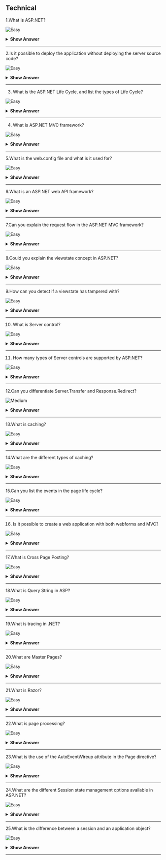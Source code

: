 ## Technical

1.What is ASP.NET?

![Easy](https://raw.githubusercontent.com/revaturelabs/interviewquestions/aef8eff919a3b083089641381ed9a9101ed21fba/ComplexityTags/simple%20(2).svg)

<details markdown="1"> <summary> <b> Show Answer </b> </summary>
<blockquote markdown="1">

ASP.NET is a server-side technology used for developing dynamic websites and web applications on the internet.It also produces data-driven web applications.

</blockquote  markdown="1">

</details markdown="1">

---

2.Is it possible to deploy the application without deploying the server source code?
 
![Easy](https://raw.githubusercontent.com/revaturelabs/interviewquestions/aef8eff919a3b083089641381ed9a9101ed21fba/ComplexityTags/simple%20(2).svg)

<details markdown="1"> <summary> <b> Show Answer </b> </summary>
<blockquote markdown="1">

- It is certainly possible to do that with the help of the process of new precompilation which is also known as ‘precompilation for deployment’.
- We can make use of aspnet_compiler.exe to make sure that the precompilation of the site is done.Besides, the process also builds every page in the web application in a single one with DLL and other placeholder files.

</blockquote  markdown="1">

</details markdown="1">

---

3. What is the ASP.NET Life Cycle, and list the types of Life Cycle?

![Easy](https://raw.githubusercontent.com/revaturelabs/interviewquestions/aef8eff919a3b083089641381ed9a9101ed21fba/ComplexityTags/simple%20(2).svg)

<details markdown="1"> <summary> <b> Show Answer </b> </summary>
<blockquote markdown="1">

- When ASP.NET pages run, it goes through several steps of the life cycle, which perform a series of actions like initialization, running, restoring, and rendering.

- Life Cycle is classified into two categories.

**Application Life Cycle**: The user requests for accessing the application.
**Page Life Cycle**: Page Life Cycle has phases like initialization, restoring, execution, and page rendering.

</blockquote  markdown="1">

</details markdown="1">

---

4. What is ASP.NET MVC framework?

![Easy](https://raw.githubusercontent.com/revaturelabs/interviewquestions/aef8eff919a3b083089641381ed9a9101ed21fba/ComplexityTags/simple%20(2).svg)

<details markdown="1"> <summary> <b> Show Answer </b> </summary>
<blockquote markdown="1">

ASP.NET MVC is a web application framework for the .NET Platform used for building full-stack web applications using the Model-View-Controller pattern.

</blockquote  markdown="1">

</details markdown="1">

---

5.What is the web.config file and what is it used for?

![Easy](https://raw.githubusercontent.com/revaturelabs/interviewquestions/aef8eff919a3b083089641381ed9a9101ed21fba/ComplexityTags/simple%20(2).svg)

<details markdown="1"> <summary> <b> Show Answer </b> </summary>
<blockquote markdown="1">

The web.config file is crucial because it contains the configuration settings for the application.It keeps your entire configuration separate from your code so you can easily change settings without code changes.It also allows you to potentially encrypt the configuration settings for increased security.

</blockquote  markdown="1">

</details markdown="1">

---

6.What is an ASP.NET web API framework?

![Easy](https://raw.githubusercontent.com/revaturelabs/interviewquestions/aef8eff919a3b083089641381ed9a9101ed21fba/ComplexityTags/simple%20(2).svg)

<details markdown="1"> <summary> <b> Show Answer </b> </summary>
<blockquote markdown="1">

ASP.NET Web API is used purely for building backend web APIs which can be used by an array of clients, from the web to desktop to mobile.It forms the server component in the RESTful (Representational State Transfer) architecture.

</blockquote  markdown="1">

</details markdown="1">

---

7.Can you explain the request flow in the ASP.NET MVC framework?

![Easy](https://raw.githubusercontent.com/revaturelabs/interviewquestions/aef8eff919a3b083089641381ed9a9101ed21fba/ComplexityTags/simple%20(2).svg)

<details markdown="1"> <summary> <b> Show Answer </b> </summary>
<blockquote markdown="1">

- Request flow handles the request from the clients and passes it to the server.The request hits the controller coming from the client.
- Controller plays its role and decides which model to use to serve the request further, passing that model to view which then transforms the model and generates an appropriate response that is rendered to the client.

</blockquote  markdown="1">

</details markdown="1">

---

8.Could you explain the viewstate concept in ASP.NET?

![Easy](https://raw.githubusercontent.com/revaturelabs/interviewquestions/aef8eff919a3b083089641381ed9a9101ed21fba/ComplexityTags/simple%20(2).svg)

<details markdown="1"> <summary> <b> Show Answer </b> </summary>
<blockquote markdown="1">

To make sure that the state between the postbacks is well maintained, ASP.NET offers a mechanism which is called view state.There are hidden form fields which are used for storing the objects stored on the client section and are returned to the server as soon as the postback occurs.

</blockquote  markdown="1">

</details markdown="1">

---

9.How can you detect if a viewstate has tampered with?

![Easy](https://raw.githubusercontent.com/revaturelabs/interviewquestions/aef8eff919a3b083089641381ed9a9101ed21fba/ComplexityTags/simple%20(2).svg)

<details markdown="1"> <summary> <b> Show Answer </b> </summary>
<blockquote markdown="1">

By setting the EnableViewStateMac to true in the `@Page` directive.This attribute checks the encoded and encrypted viewstate for tampering.

</blockquote  markdown="1">

</details markdown="1">

---

10. What is Server control?

![Easy](https://raw.githubusercontent.com/revaturelabs/interviewquestions/aef8eff919a3b083089641381ed9a9101ed21fba/ComplexityTags/simple%20(2).svg)

<details markdown="1"> <summary> <b> Show Answer </b> </summary>
<blockquote markdown="1">

ASP.NET has Server Controls features, which provide facilities to manipulate the values of the controls on the Server-Side.This is especially helpful when we want to create validating and dynamic web forms.

</blockquote  markdown="1">

</details markdown="1">

---

11. How many types of Server controls are supported by ASP.NET?

![Easy](https://raw.githubusercontent.com/revaturelabs/interviewquestions/aef8eff919a3b083089641381ed9a9101ed21fba/ComplexityTags/simple%20(2).svg)

<details markdown="1"> <summary> <b> Show Answer </b> </summary>
<blockquote markdown="1">

There are mainly four different types of Server-side controls in ASP.NET :

- HTML server controls
- Web Server controls
- User controls
- Validation controls

</blockquote  markdown="1">

</details markdown="1">

---

12.Can you differentiate Server.Transfer and Response.Redirect?

![Medium](https://raw.githubusercontent.com/revaturelabs/interviewquestions/aef8eff919a3b083089641381ed9a9101ed21fba/ComplexityTags/Medium%20(2).svg)

<details markdown="1"> <summary> <b> Show Answer </b> </summary>
<blockquote markdown="1">

- In `Server.Transfer` page processing transfers from one page to the other page without making a round-trip back to the client’s browser.This provides a faster response with a little less overhead on the server.The client URL history list or current URL Server does not update in case of `Server.Transfer`.

- `Response.Redirect` is used to redirect the user’s browser to another page or site.It performs a trip back to the client where the client’s browser is redirected to the new page.The user’s browser history list is updated to reflect the new address.

</blockquote  markdown="1">

</details markdown="1">

---

13.What is caching?

![Easy](https://raw.githubusercontent.com/revaturelabs/interviewquestions/aef8eff919a3b083089641381ed9a9101ed21fba/ComplexityTags/simple%20(2).svg)

<details markdown="1"> <summary> <b> Show Answer </b> </summary>
<blockquote markdown="1">

Caching is a technique used to increase performance by keeping frequently accessed data or files in memory.The request for a cached file/data will be accessed from the cache instead of the actual location of that file.

</blockquote  markdown="1">

</details markdown="1">

---

14.What are the different types of caching?

![Easy](https://raw.githubusercontent.com/revaturelabs/interviewquestions/aef8eff919a3b083089641381ed9a9101ed21fba/ComplexityTags/simple%20(2).svg)

<details markdown="1"> <summary> <b> Show Answer </b> </summary>
<blockquote markdown="1">

ASP.NET has 3 kinds of caching:

- Output Caching,
- Fragment Caching,
- Data Caching.

</blockquote  markdown="1">

</details markdown="1">

---

15.Can you list the events in the page life cycle?

![Easy](https://raw.githubusercontent.com/revaturelabs/interviewquestions/aef8eff919a3b083089641381ed9a9101ed21fba/ComplexityTags/simple%20(2).svg)

<details markdown="1"> <summary> <b> Show Answer </b> </summary>
<blockquote markdown="1">

- Page_PreInit
- Page_Init
- Page_InitComplete
- Page_PreLoad
- Page_Load
- Page_LoadComplete
- Page_PreRender
- Render

</blockquote  markdown="1">

</details markdown="1">

---

16. Is it possible to create a web application with both webforms and MVC?

![Easy](https://raw.githubusercontent.com/revaturelabs/interviewquestions/aef8eff919a3b083089641381ed9a9101ed21fba/ComplexityTags/simple%20(2).svg)

<details markdown="1"> <summary> <b> Show Answer </b> </summary>
<blockquote markdown="1">

Yes.We have to include the below MVC assembly references in the web forms application to create a hybrid application.

`System.Web.Mvc`

`System.Web.Razor`

`System.ComponentModel.DataAnnotations`

</blockquote  markdown="1">

</details markdown="1">

---

17.What is Cross Page Posting?

![Easy](https://raw.githubusercontent.com/revaturelabs/interviewquestions/aef8eff919a3b083089641381ed9a9101ed21fba/ComplexityTags/simple%20(2).svg)

<details markdown="1"> <summary> <b> Show Answer </b> </summary>
<blockquote markdown="1">

When we click submit button on a web page, the page posts the data to the same page.The technique in which we post the data to different pages is called Cross Page posting.This can be achieved by setting POSTBACKURL property of the button that causes the postback.Findcontrol method of PreviousPage can be used to get the posted values on the page to which the page has been posted.

</blockquote  markdown="1">

</details markdown="1">

---

18.What is Query String in ASP?

![Easy](https://raw.githubusercontent.com/revaturelabs/interviewquestions/aef8eff919a3b083089641381ed9a9101ed21fba/ComplexityTags/simple%20(2).svg)

<details markdown="1"> <summary> <b> Show Answer </b> </summary>
<blockquote markdown="1">

A query string is a method of transporting data from page to page using the browser URL.It is attached to the URL using the question mark symbol (?).For example, `http://xyz.com?userid=12334&pwd=rf5r5jm3smQ`

</blockquote  markdown="1">

</details markdown="1">

---

19.What is tracing in .NET?

![Easy](https://raw.githubusercontent.com/revaturelabs/interviewquestions/aef8eff919a3b083089641381ed9a9101ed21fba/ComplexityTags/simple%20(2).svg)

<details markdown="1"> <summary> <b> Show Answer </b> </summary>
<blockquote markdown="1">

Tracing in .net enables one to follow the execution path of a page, debug the application and display diagnostic information at runtime.Trace messages can be accessed and manipulated from the code allowing for finer control to add more details.The tracing data is organized into a set of tables by ASP.NET.

</blockquote  markdown="1">

</details markdown="1">

---

20.What are Master Pages?

![Easy](https://raw.githubusercontent.com/revaturelabs/interviewquestions/aef8eff919a3b083089641381ed9a9101ed21fba/ComplexityTags/simple%20(2).svg)

<details markdown="1"> <summary> <b> Show Answer </b> </summary>
<blockquote markdown="1">

Master pages are a template that is used to create web pages with a consistent layout throughout your application.Master Pages contain content placeholders to hold page-specific content.When a page is requested, the contents of a Master page are merged with the content page, thereby giving a consistent layout.

</blockquote  markdown="1">

</details markdown="1">

---

21.What is Razor?

![Easy](https://raw.githubusercontent.com/revaturelabs/interviewquestions/aef8eff919a3b083089641381ed9a9101ed21fba/ComplexityTags/simple%20(2).svg)

<details markdown="1"> <summary> <b> Show Answer </b> </summary>
<blockquote markdown="1">

Razor is a view engine.The view engine is responsible for rendering the HTML page view to the browser.It is an advanced view engine, introduced with MVC3.Razor syntax is advanced, compact, and easy to learn.By default, ASP.NET MVC supports two view engines: ASPX and Razor.

</blockquote  markdown="1">

</details markdown="1">

---

22.What is page processing?

![Easy](https://raw.githubusercontent.com/revaturelabs/interviewquestions/aef8eff919a3b083089641381ed9a9101ed21fba/ComplexityTags/simple%20(2).svg)

<details markdown="1"> <summary> <b> Show Answer </b> </summary>
<blockquote markdown="1">

Page processing allows ASP.NET to execute the web server on the server by a technique called postback.It also enables ASP to create a seamless user experience where web applications are stateless.

</blockquote  markdown="1">

</details markdown="1">

---

23.What is the use of the AutoEventWireup attribute in the Page directive?

![Easy](https://raw.githubusercontent.com/revaturelabs/interviewquestions/aef8eff919a3b083089641381ed9a9101ed21fba/ComplexityTags/simple%20(2).svg)

<details markdown="1"> <summary> <b> Show Answer </b> </summary>
<blockquote markdown="1">

The AutoEventWireUp is a Boolean attribute that allows automatic wire-up of page events when this attribute is set to true on the page.It is set to True by default for a C# web form.

</blockquote  markdown="1">

</details markdown="1">

---

24.What are the different Session state management options available in ASP.NET?

![Easy](https://raw.githubusercontent.com/revaturelabs/interviewquestions/aef8eff919a3b083089641381ed9a9101ed21fba/ComplexityTags/simple%20(2).svg)

<details markdown="1"> <summary> <b> Show Answer </b> </summary>
<blockquote markdown="1">

In-Process and Out-of-Process are the two session state management options.

- In-Process stores the session in memory on the web server.
- Out-of-Process Session state management stores data in an external server.All objects stored in the session are required to be serializable.

</blockquote  markdown="1">

</details markdown="1">

---

25.What is the difference between a session and an application object?

![Easy](https://raw.githubusercontent.com/revaturelabs/interviewquestions/aef8eff919a3b083089641381ed9a9101ed21fba/ComplexityTags/simple%20(2).svg)

<details markdown="1"> <summary> <b> Show Answer </b> </summary>
<blockquote markdown="1">

- The difference between session and application object is that all users share one Application object and with sessions, there is one session object for each user.Data stored in the application object can be shared by all the sessions of the application.Application object stores data in the key-value pair.
- Session object stores session-specific information and the information is visible within the session only.ASP.NET creates a unique SessionId for each session of the application.
- SessionIDs are maintained either by an HTTP cookie or a modified URL, as set in the applications configuration settings.By default, SessionID values are stored in cookies.

</blockquote  markdown="1">

</details markdown="1">

---
